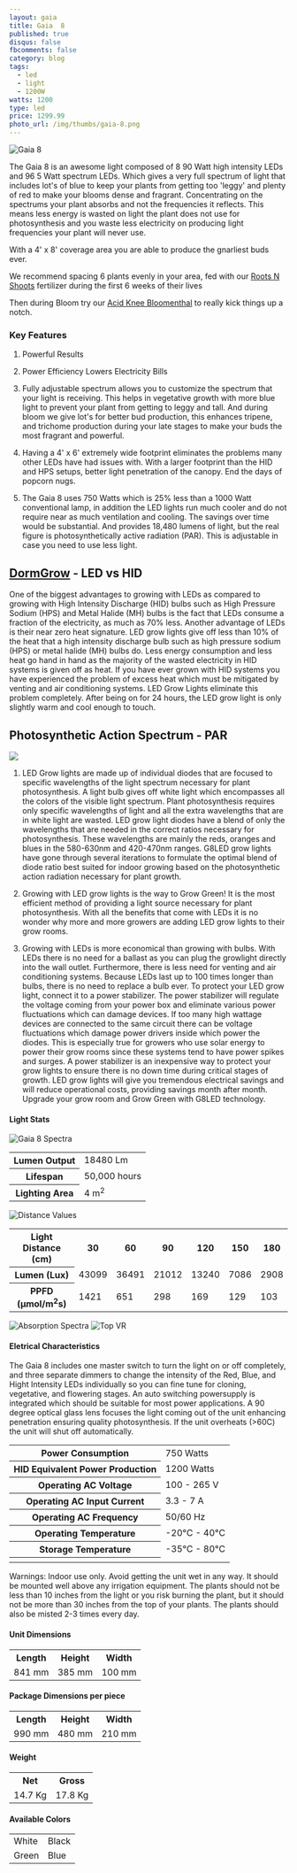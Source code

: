 ```yaml
---
layout: gaia
title: Gaia  8
published: true
disqus: false
fbcomments: false
category: blog
tags:
  - led
  - light
  - 1200W
watts: 1200
type: led
price: 1299.99
photo_url: /img/thumbs/gaia-8.png
---
```


![Gaia 8](/img/gaia-8.jpg)

The Gaia 8 is an awesome light composed of 8 90 Watt high intensity LEDs
and 96 5 Watt spectrum LEDs.  Which gives a very full spectrum of light
that includes lot's of blue to keep your plants from getting too 'leggy'
and plenty of red to make your blooms dense and fragrant.
Concentrating on the spectrums your plant absorbs and not the
frequencies it reflects. This means less energy is wasted on light the plant does
not use for photosynthesis and you waste less electricity on producing
light frequencies your plant will never use.

With a 4' x 8' coverage area you are able to produce the gnarliest buds ever.

We recommend spacing 6 plants evenly in your area, fed with our [Roots N Shoots](/blog/2017/02/01/RootsNShoots/) fertilizer
during the first 6 weeks of their lives

Then during Bloom try our [Acid Knee Bloomenthal](http://blah)
to really kick things up a notch.


### Key Features

1. Powerful Results

1. Power Efficiency Lowers Electricity Bills

2. Fully adjustable spectrum allows you to  customize the
   spectrum that your light is receiving.  This helps in vegetative
   growth with more blue light to prevent your plant from getting to
   leggy and tall.  And during bloom we give lot's for better bud
   production, this enhances tripene, and trichome production during
   your late stages to make your buds the most fragrant and powerful.

8. Having a 4' x 6' extremely wide footprint eliminates the problems
   many other LEDs have had issues with.  With a larger footprint than
   the HID and HPS setups, better light penetration of the canopy.
   End the days of popcorn nugs.

1. The Gaia 8 uses 750 Watts which is 25% less than a 1000 Watt
conventional lamp, in addition the LED lights run much cooler
and do not require near as much ventilation and cooling.
The savings over time would be substantial.
And provides 18,480 lumens of light, but the real figure is photosynthetically active radiation (PAR).
This is adjustable in case you need to use less light.

## [DormGrow](http://www.dormgrow.com/ledvshid) - LED vs HID

One of the biggest advantages to growing with LEDs as compared to
growing with High Intensity Discharge (HID) bulbs such as High Pressure
Sodium (HPS) and Metal Halide (MH) bulbs is the fact that LEDs consume a
fraction of the electricity, as much as 70% less. Another advantage of
LEDs is their near zero heat signature. LED grow lights give off less
than 10% of the heat that a high intensity discharge bulb such as high
pressure sodium (HPS) or metal halide (MH) bulbs do. Less energy
consumption and less heat go hand in hand as the majority of the wasted
electricity in HID systems is given off as heat. If you have ever grown
with HID systems you have experienced the problem of excess heat which
must be mitigated by venting and air conditioning systems. LED Grow
Lights eliminate this problem completely. After being on for 24 hours,
the LED grow light is only slightly warm and cool enough to touch.

## Photosynthetic Action Spectrum - PAR

![](/img/Indoor1.jpg)

1. LED Grow lights are made up of individual diodes that are focused to
specific wavelengths of the light spectrum necessary for plant
photosynthesis. A light bulb gives off white light which encompasses all
the colors of the visible light spectrum. Plant photosynthesis requires
only specific wavelengths of light and all the extra wavelengths that
are in white   light are wasted. LED grow light diodes have a blend of
only the wavelengths that are needed in the correct ratios necessary for
photosynthesis. These wavelengths are mainly the reds, oranges and blues
in the 580-630nm and 420-470nm ranges. G8LED grow lights have gone
through several iterations to formulate the optimal blend of diode ratio
best suited for indoor growing based on the photosynthetic action
radiation necessary for plant growth.

1. Growing with LED grow lights is the way to Grow Green! It is the most
efficient method of providing a light source necessary for plant
photosynthesis. With all the benefits that come with LEDs it is no
wonder why more and more growers are adding LED grow lights to their
grow rooms.

1. Growing with LEDs is more economical than growing with bulbs. With LEDs
there is no need for a ballast as you can plug the growlight directly
into the wall outlet. Furthermore, there is less need for venting and
air conditioning systems. Because LEDs last up to 100 times longer than
bulbs, there is no need to replace a bulb ever. To protect your LED grow
light, connect it to a power stabilizer. The power stabilizer will
regulate the voltage coming from your power box and eliminate various
power fluctuations which can damage devices. If too many high wattage
devices are connected to the same circuit there can be voltage
fluctuations which damage power drivers inside which power the diodes.
This is especially true for growers who use solar energy to power their
grow rooms since these systems tend to have power spikes and surges. A
power stabilizer is an inexpensive way to protect your grow lights to
ensure there is no down time during critical stages of growth. LED grow
lights will give you tremendous electrical savings and will reduce
operational costs, providing savings month after month. Upgrade your
grow room and Grow Green with G8LED technology.

#### Light Stats

![Gaia 8 Spectra](/img/gaia-8-spectra.png)

<table>
  <tr>
    <th>Lumen Output</th>
    <td>18480 Lm</td>
  </tr>
  <tr>
    <th>Lifespan</th>
    <td>50,000 hours</td>
  </tr>
  <tr>
    <th>Lighting Area</th>
    <td>4 m<sup>2</sup></td>
  </tr>
</table>

<img src="/img/distance.jpg" alt="Distance Values" class="wideimg">

<table>
  <tr>
    <th>Light Distance (cm)</th>
    <th>30</th>
    <th>60</th>
    <th>90</th>
    <th>120</th>
    <th>150</th>
    <th>180</th>
  </tr>
  <tr>
    <th>Lumen (Lux)</th>
    <td>43099</td>
    <td>36491</td>
    <td>21012</td>
    <td>13240</td>
    <td>7086</td>
    <td>2908</td>
  </tr>
  <tr>
    <th>PPFD (&micro;mol/m<sup>2</sup>s)</th>
    <td>1421</td>
    <td>651</td>
    <td>298</td>
    <td>169</td>
    <td>129</td>
    <td>103</td>
  </tr>
</table>

<img src="/img/AbsorptionSpectra.png" alt="Absorption Spectra" class="wideimg">

<img src="/img/TopVR.png" alt="Top VR" class="wideimg">

#### Eletrical Characteristics

The Gaia 8 includes one master switch to turn the light on or off completely, and three separate dimmers to change the intensity of the Red, Blue, and Hight Intensity LEDs individually so you can fine tune for cloning, vegetative, and flowering stages. An auto switching powersupply is integrated which should be suitable for most power applications. A 90 degree optical glass lens focuses the light coming out of the unit enhancing penetration ensuring quality photosynthesis.  If the unit overheats (>60C) the unit will shut off automatically.

<table>
  <tr>
    <th>Power Consumption</th>
    <td>750 Watts</td>
  </tr>
  <tr>
    <th>HID Equivalent Power Production</th>
    <td>1200 Watts</td>
  </tr>
  <tr>
    <th>Operating AC Voltage</th>
    <td>100 - 265 V</td>
  </tr>
  <tr>
    <th>Operating AC Input Current</th>
    <td>3.3 - 7 A</td>
  </tr>
  <tr>
    <th>Operating AC Frequency</th>
    <td>50/60 Hz</td>
  </tr>
  <tr>
    <th>Operating Temperature</th>
    <td>-20&deg;C - 40&deg;C</td>
  </tr>
  <tr>
    <th>Storage Temperature</th>
    <td>-35&deg;C - 80&deg;C</td>
  </tr>
  <tr>
    <th></th>
    <td></td>
  </tr>
</table>

Warnings:  Indoor use only.  Avoid getting the unit wet in any way.  It
should be mounted well above any irrigation equipment.  The plants
should not be less than 10 inches from the light or you risk burning the
plant, but it should not be more than 30 inches from the top of your
plants.  The plants should also be misted 2-3 times every day.

#### Unit Dimensions

<table>
  <tr>
    <th>Length</th>
    <th>Height</th>
    <th>Width</th>
  </tr>
  <tr>
    <td>841 mm</td>
    <td>385 mm</td>
    <td>100 mm</td>
  </tr>
</table>

#### Package Dimensions per piece

<table>
  <tr>
    <th>Length</th>
    <th>Height</th>
    <th>Width</th>
  </tr>
  <tr>
    <td>990 mm</td>
    <td>480 mm</td>
    <td>210 mm</td>
  </tr>
</table>

#### Weight

<table>
  <tr>
    <th>Net</th>
    <th>Gross</th>
  </tr>
  <tr>
    <td>14.7 Kg</td>
    <td>17.8 Kg</td>
  </tr>
</table>

#### Available Colors

<table>
  <tr>
    <td>White</td>
    <td>Black</td>
  </tr>
  <tr>
    <td>Green</td>
    <td>Blue</td>
  </tr>
</table>
